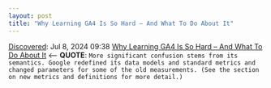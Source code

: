 ```yaml
---
layout: post
title: "Why Learning GA4 Is So Hard – And What To Do About It"
---
```

[Discovered](http://rolandtanglao.com/2020/07/29/p1-blogthis-checkvist-list-links-to-blog/): Jul 8, 2024 09:38  [Why Learning GA4 Is So Hard – And What To Do About It](https://contentmarketinginstitute.com/articles/learning-ga4-guide) <-- **QUOTE**: `More significant confusion stems from its semantics. Google redefined its data models and standard metrics and changed parameters for some of the old measurements. (See the section on new metrics and definitions for more detail.)`
